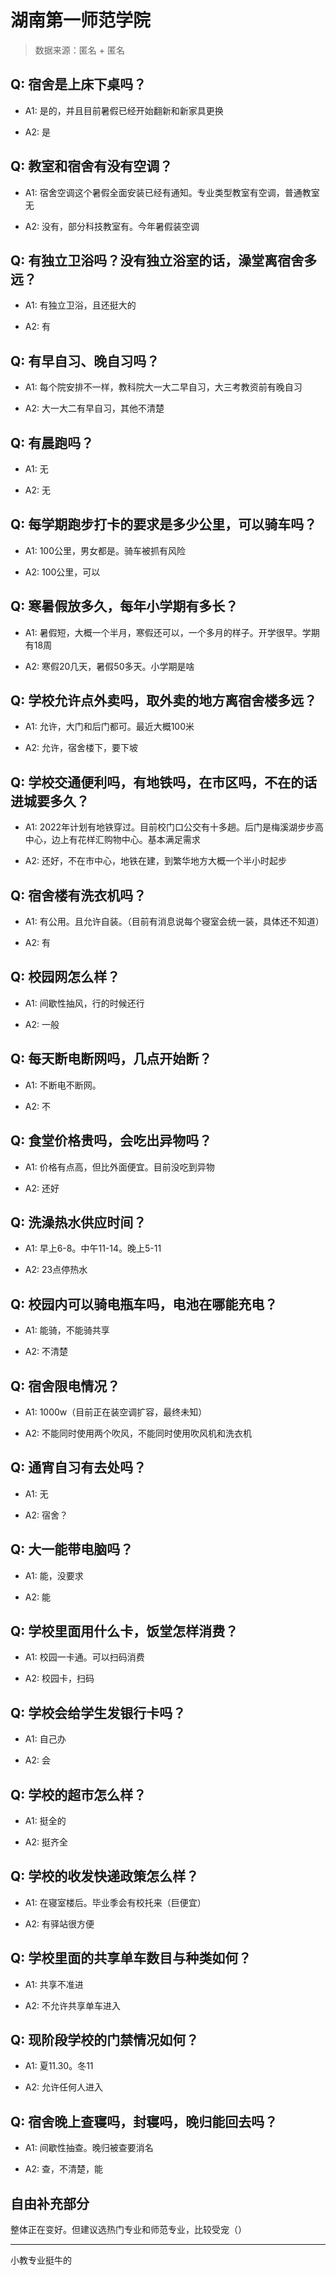 # 湖南第一师范学院

> 数据来源：匿名 + 匿名

## Q: 宿舍是上床下桌吗？

- A1: 是的，并且目前暑假已经开始翻新和新家具更换

- A2: 是

## Q: 教室和宿舍有没有空调？

- A1: 宿舍空调这个暑假全面安装已经有通知。专业类型教室有空调，普通教室无

- A2: 没有，部分科技教室有。今年暑假装空调

## Q: 有独立卫浴吗？没有独立浴室的话，澡堂离宿舍多远？

- A1: 有独立卫浴，且还挺大的

- A2: 有

## Q: 有早自习、晚自习吗？

- A1: 每个院安排不一样，教科院大一大二早自习，大三考教资前有晚自习

- A2: 大一大二有早自习，其他不清楚

## Q: 有晨跑吗？

- A1: 无

- A2: 无

## Q: 每学期跑步打卡的要求是多少公里，可以骑车吗？

- A1: 100公里，男女都是。骑车被抓有风险

- A2: 100公里，可以

## Q: 寒暑假放多久，每年小学期有多长？

- A1: 暑假短，大概一个半月，寒假还可以，一个多月的样子。开学很早。学期有18周

- A2: 寒假20几天，暑假50多天。小学期是啥

## Q: 学校允许点外卖吗，取外卖的地方离宿舍楼多远？

- A1: 允许，大门和后门都可。最近大概100米

- A2: 允许，宿舍楼下，要下坡

## Q: 学校交通便利吗，有地铁吗，在市区吗，不在的话进城要多久？

- A1: 2022年计划有地铁穿过。目前校门口公交有十多趟。后门是梅溪湖步步高中心，边上有花样汇购物中心。基本满足需求

- A2: 还好，不在市中心，地铁在建，到繁华地方大概一个半小时起步

## Q: 宿舍楼有洗衣机吗？

- A1: 有公用。且允许自装。（目前有消息说每个寝室会统一装，具体还不知道）

- A2: 有

## Q: 校园网怎么样？

- A1: 间歇性抽风，行的时候还行

- A2: 一般

## Q: 每天断电断网吗，几点开始断？

- A1: 不断电不断网。

- A2: 不

## Q: 食堂价格贵吗，会吃出异物吗？

- A1: 价格有点高，但比外面便宜。目前没吃到异物

- A2: 还好

## Q: 洗澡热水供应时间？

- A1: 早上6-8。中午11-14。晚上5-11

- A2: 23点停热水

## Q: 校园内可以骑电瓶车吗，电池在哪能充电？

- A1: 能骑，不能骑共享

- A2: 不清楚

## Q: 宿舍限电情况？

- A1: 1000w（目前正在装空调扩容，最终未知）

- A2: 不能同时使用两个吹风，不能同时使用吹风机和洗衣机

## Q: 通宵自习有去处吗？

- A1: 无

- A2: 宿舍？

## Q: 大一能带电脑吗？

- A1: 能，没要求

- A2: 能

## Q: 学校里面用什么卡，饭堂怎样消费？

- A1: 校园一卡通。可以扫码消费

- A2: 校园卡，扫码

## Q: 学校会给学生发银行卡吗？

- A1: 自己办

- A2: 会

## Q: 学校的超市怎么样？

- A1: 挺全的

- A2: 挺齐全

## Q: 学校的收发快递政策怎么样？

- A1: 在寝室楼后。毕业季会有校托来（巨便宜）

- A2: 有驿站很方便

## Q: 学校里面的共享单车数目与种类如何？

- A1: 共享不准进

- A2: 不允许共享单车进入

## Q: 现阶段学校的门禁情况如何？

- A1: 夏11.30。冬11

- A2: 允许任何人进入

## Q: 宿舍晚上查寝吗，封寝吗，晚归能回去吗？

- A1: 间歇性抽查。晚归被查要消名

- A2: 查，不清楚，能

## 自由补充部分

整体正在变好。但建议选热门专业和师范专业，比较受宠（）

***

小教专业挺牛的